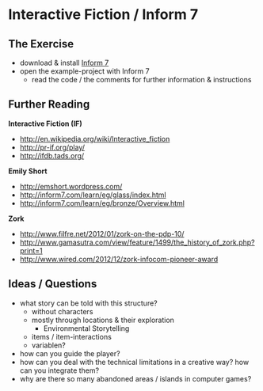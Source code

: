 # Interactive Fiction / Inform 7

## The Exercise

- download & install [Inform 7](http://inform7.com/download/)
- open the example-project with Inform 7
  	- read the code / the comments for further information & instructions

## Further Reading

**Interactive Fiction (IF)**

- http://en.wikipedia.org/wiki/Interactive_fiction
- http://pr-if.org/play/
- http://ifdb.tads.org/

**Emily Short**

- http://emshort.wordpress.com/
- http://inform7.com/learn/eg/glass/index.html
- http://inform7.com/learn/eg/bronze/Overview.html

**Zork**

- http://www.filfre.net/2012/01/zork-on-the-pdp-10/
- http://www.gamasutra.com/view/feature/1499/the_history_of_zork.php?print=1
- http://www.wired.com/2012/12/zork-infocom-pioneer-award

## Ideas / Questions

- what story can be told with this structure?
  	- without characters
  	- mostly through locations & their exploration
    	- Environmental Storytelling
  	- items / item-interactions
  	- variablen?
- how can you guide the player?
- how can you deal with the technical limitations in a creative way? how can you integrate them?
- why are there so many abandoned areas / islands in computer games?